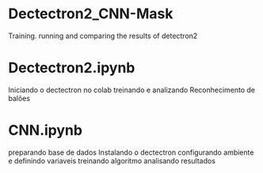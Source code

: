 # Dectectron2_CNN-Mask
 Training. running and comparing the results of detectron2

# Dectectron2.ipynb
 Iniciando o dectectron no colab
 treinando e analizando 
 Reconhecimento de balões
 
# CNN.ipynb
  preparando base de dados
  Instalando o dectectron
  configurando ambiente e definindo variaveis
  treinando algoritmo
  analisando resultados
